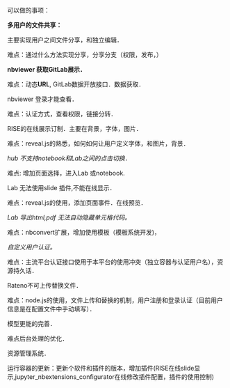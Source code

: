 可以做的事项：

**多用户的文件共享：**

主要实现用户之间文件分享，和独立编辑．

难点：通过什么方法实现分享，分享分支（权限，发布，）



**nbviewer 获取GitLab展示．**

难点：动态**URL**, GitLab数据开放接口．数据获取．



nbviewer 登录才能查看．

难点：认证方式，查看权限，链接分转．



RISE的在线展示订制．主要在背景，字体，图片．

难点：reveal.js的熟悉，如何如何让用户定义字体，和图片，背景．



*hub 不支持notebook和Lab之间的点击切换．*

难点: 增加页面选择，进入Lab 或notebook.



 Lab 无法使用slide 插件,不能在线显示．

难点：reveal.js的使用，添加页面事件．在线预览．



*Lab 导出html,pdf 无法自动隐藏单元格代码。*

难点：nbconvert扩展，增加使用模板（模板系统开发)，



*自定义用户认证。*

难点：主流平台认证接口使用于本平台的使用冲突（独立容器与认证用户名），资源持久话．



Rateno不可上传替换文件．

难点：node.js的使用，文件上传和替换的机制，用户注册和登录认证（目前用户信息是在配置文件中手动填写）．



模型更能的完善．

难点后台处理的优化．

资源管理系统．



运行容器的更新：更新个软件和插件的版本，增加插件(RISE在线slide显示,jupyter_nbextensions_configurator在线修改插件配置，插件的使用控制)

